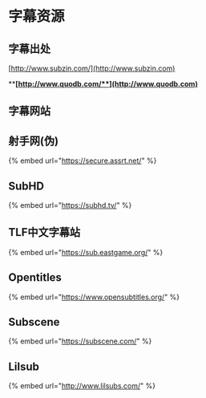 # 字幕资源

## &#x20;字幕出处

[http://www.subzin.com/](http://www.subzin.com)

****[**http://www.quodb.com/**](http://www.quodb.com)****

## 字幕网站

## **射手网(伪)**

{% embed url="https://secure.assrt.net/" %}

## SubHD

{% embed url="https://subhd.tv/" %}

## TLF中文字幕站

{% embed url="https://sub.eastgame.org/" %}

## Opentitles

{% embed url="https://www.opensubtitles.org/" %}

## Subscene

{% embed url="https://subscene.com/" %}

## Lilsub

{% embed url="http://www.lilsubs.com/" %}

